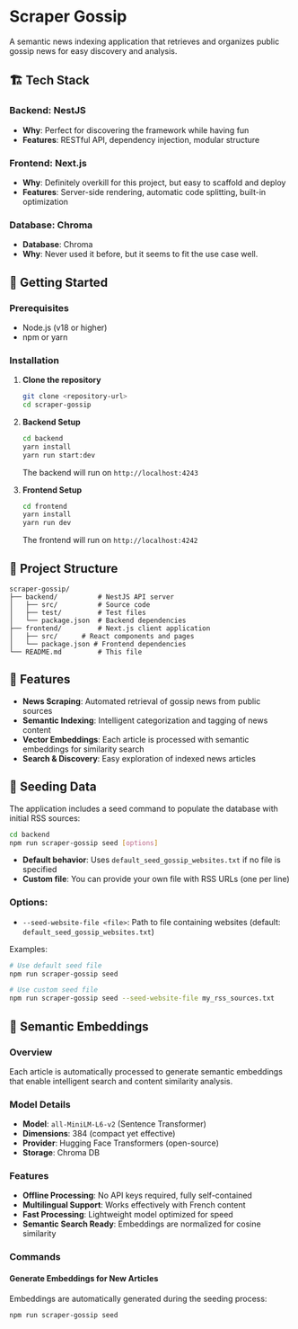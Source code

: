# Scraper Gossip

A semantic news indexing application that retrieves and organizes public gossip news for easy discovery and analysis.

## 🏗️ Tech Stack

### Backend: NestJS
- **Why**: Perfect for discovering the framework while having fun 
- **Features**: RESTful API, dependency injection, modular structure

### Frontend: Next.js
- **Why**: Definitely overkill for this project, but easy to scaffold and deploy
- **Features**: Server-side rendering, automatic code splitting, built-in optimization

### Database: Chroma
- **Database**: Chroma
- **Why**: Never used it before, but it seems to fit the use case well. 

## 🚀 Getting Started

### Prerequisites
- Node.js (v18 or higher)
- npm or yarn

### Installation

1. **Clone the repository**
   ```bash
   git clone <repository-url>
   cd scraper-gossip
   ```

2. **Backend Setup**
   ```bash
   cd backend
   yarn install
   yarn run start:dev
   ```
   The backend will run on `http://localhost:4243`

3. **Frontend Setup**
   ```bash
   cd frontend
   yarn install
   yarn run dev
   ```
   The frontend will run on `http://localhost:4242`

## 📁 Project Structure

```
scraper-gossip/
├── backend/          # NestJS API server
│   ├── src/          # Source code
│   ├── test/         # Test files
│   └── package.json  # Backend dependencies
├── frontend/         # Next.js client application
│   ├── src/      # React components and pages
│   └── package.json # Frontend dependencies
└── README.md         # This file
```

## 🎯 Features

- **News Scraping**: Automated retrieval of gossip news from public sources
- **Semantic Indexing**: Intelligent categorization and tagging of news content
- **Vector Embeddings**: Each article is processed with semantic embeddings for similarity search
- **Search & Discovery**: Easy exploration of indexed news articles

## 🌱 Seeding Data

The application includes a seed command to populate the database with initial RSS sources:

```bash
cd backend
npm run scraper-gossip seed [options]
```

- **Default behavior**: Uses `default_seed_gossip_websites.txt` if no file is specified
- **Custom file**: You can provide your own file with RSS URLs (one per line)

### Options:
- `--seed-website-file <file>`: Path to file containing websites (default: `default_seed_gossip_websites.txt`)

Examples:
```bash
# Use default seed file
npm run scraper-gossip seed

# Use custom seed file
npm run scraper-gossip seed --seed-website-file my_rss_sources.txt
```

## 🧠 Semantic Embeddings

### Overview
Each article is automatically processed to generate semantic embeddings that enable intelligent search and content similarity analysis.

### Model Details
- **Model**: `all-MiniLM-L6-v2` (Sentence Transformer)
- **Dimensions**: 384 (compact yet effective)
- **Provider**: Hugging Face Transformers (open-source)
- **Storage**: Chroma DB

### Features
- **Offline Processing**: No API keys required, fully self-contained
- **Multilingual Support**: Works effectively with French content
- **Fast Processing**: Lightweight model optimized for speed
- **Semantic Search Ready**: Embeddings are normalized for cosine similarity

### Commands

#### Generate Embeddings for New Articles
Embeddings are automatically generated during the seeding process:
```bash
npm run scraper-gossip seed
```
